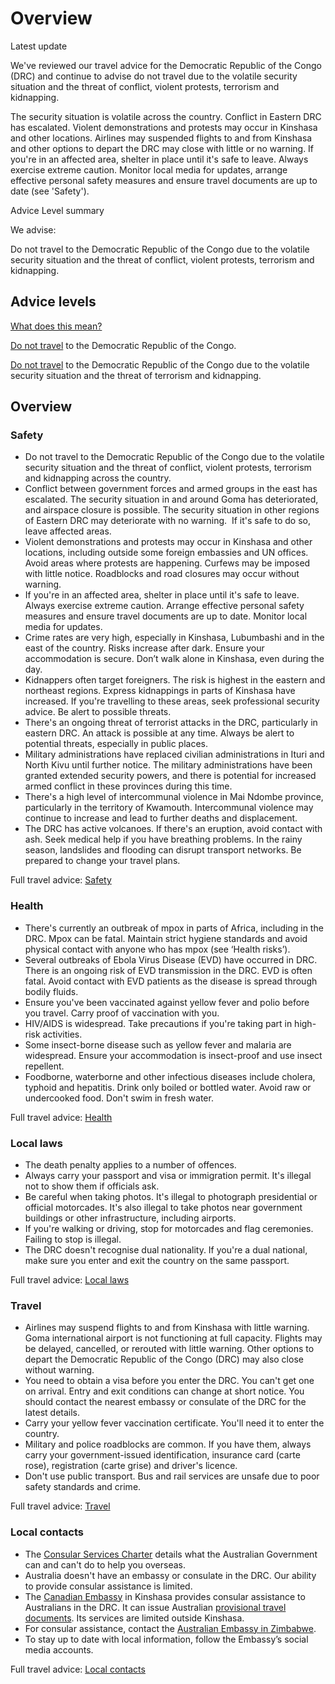 # Overview

Latest update

We've reviewed our travel advice for the Democratic Republic of the Congo (DRC) and continue to advise do not travel due to the volatile security situation and the threat of conflict, violent protests, terrorism and kidnapping.  
  
The security situation is volatile across the country. Conflict in Eastern DRC has escalated. Violent demonstrations and protests may occur in Kinshasa and other locations. Airlines may suspended flights to and from Kinshasa and other options to depart the DRC may close with little or no warning. If you're in an affected area, shelter in place until it's safe to leave. Always exercise extreme caution. Monitor local media for updates, arrange effective personal safety measures and ensure travel documents are up to date (see 'Safety').

Advice Level summary

We advise:

Do not travel to the Democratic Republic of the Congo due to the volatile security situation and the threat of conflict, violent protests, terrorism and kidnapping.

## Advice levels

[What does this mean?](/before-you-go/travel-advice-explained/)

[Do not travel](https://www.smartraveller.gov.au/consular-services/travel-advice-explained#level4) to the Democratic Republic of the Congo.

[Do not travel](https://www.smartraveller.gov.au/consular-services/travel-advice-explained#level4) to the Democratic Republic of the Congo due to the volatile security situation and the threat of terrorism and kidnapping.

## Overview

### Safety

* Do not travel to the Democratic Republic of the Congo due to the volatile security situation and the threat of conflict, violent protests, terrorism and kidnapping across the country.
* Conflict between government forces and armed groups in the east has escalated. The security situation in and around Goma has deteriorated, and airspace closure is possible. The security situation in other regions of Eastern DRC may deteriorate with no warning.  If it's safe to do so, leave affected areas.
* Violent demonstrations and protests may occur in Kinshasa and other locations, including outside some foreign embassies and UN offices. Avoid areas where protests are happening. Curfews may be imposed with little notice. Roadblocks and road closures may occur without warning.
* If you're in an affected area, shelter in place until it's safe to leave. Always exercise extreme caution. Arrange effective personal safety measures and ensure travel documents are up to date. Monitor local media for updates.
* Crime rates are very high, especially in Kinshasa, Lubumbashi and in the east of the country. Risks increase after dark. Ensure your accommodation is secure. Don’t walk alone in Kinshasa, even during the day.
* Kidnappers often target foreigners. The risk is highest in the eastern and northeast regions. Express kidnappings in parts of Kinshasa have increased. If you're travelling to these areas, seek professional security advice. Be alert to possible threats.
* There's an ongoing threat of terrorist attacks in the DRC, particularly in eastern DRC. An attack is possible at any time. Always be alert to potential threats, especially in public places.
* Military administrations have replaced civilian administrations in Ituri and North Kivu until further notice. The military administrations have been granted extended security powers, and there is potential for increased armed conflict in these provinces during this time.
* There's a high level of intercommunal violence in Mai Ndombe province, particularly in the territory of Kwamouth. Intercommunal violence may continue to increase and lead to further deaths and displacement.
* The DRC has active volcanoes. If there's an eruption, avoid contact with ash. Seek medical help if you have breathing problems. In the rainy season, landslides and flooding can disrupt transport networks. Be prepared to change your travel plans.

Full travel advice: [Safety](#safety)

### Health

* There's currently an outbreak of mpox in parts of Africa, including in the DRC. Mpox can be fatal. Maintain strict hygiene standards and avoid physical contact with anyone who has mpox (see ‘Health risks’).
* Several outbreaks of Ebola Virus Disease (EVD) have occurred in DRC. There is an ongoing risk of EVD transmission in the DRC. EVD is often fatal. Avoid contact with EVD patients as the disease is spread through bodily fluids.
* Ensure you've been vaccinated against yellow fever and polio before you travel. Carry proof of vaccination with you.
* HIV/AIDS is widespread. Take precautions if you're taking part in high-risk activities.
* Some insect-borne disease such as yellow fever and malaria are widespread. Ensure your accommodation is insect-proof and use insect repellent.
* Foodborne, waterborne and other infectious diseases include cholera, typhoid and hepatitis. Drink only boiled or bottled water. Avoid raw or undercooked food. Don't swim in fresh water.

Full travel advice: [Health](#health)

### Local laws

* The death penalty applies to a number of offences.
* Always carry your passport and visa or immigration permit. It's illegal not to show them if officials ask.
* Be careful when taking photos. It's illegal to photograph presidential or official motorcades. It's also illegal to take photos near government buildings or other infrastructure, including airports.
* If you're walking or driving, stop for motorcades and flag ceremonies. Failing to stop is illegal.
* The DRC doesn't recognise dual nationality. If you're a dual national, make sure you enter and exit the country on the same passport.

Full travel advice: [Local laws](#local-laws)

### Travel

* Airlines may suspend flights to and from Kinshasa with little warning. Goma international airport is not functioning at full capacity. Flights may be delayed, cancelled, or rerouted with little warning. Other options to depart the Democratic Republic of the Congo (DRC) may also close without warning.
* You need to obtain a visa before you enter the DRC. You can't get one on arrival. Entry and exit conditions can change at short notice. You should contact the nearest embassy or consulate of the DRC for the latest details.
* Carry your yellow fever vaccination certificate. You'll need it to enter the country.
* Military and police roadblocks are common. If you have them, always carry your government-issued identification, insurance card (carte rose), registration (carte grise) and driver's licence.
* Don't use public transport. Bus and rail services are unsafe due to poor safety standards and crime.

Full travel advice: [Travel](#travel)

### Local contacts

* The [Consular Services Charter](/node/46) details what the Australian Government can and can't do to help you overseas.
* Australia doesn't have an embassy or consulate in the DRC. Our ability to provide consular assistance is limited.
* The [Canadian Embassy](https://www.international.gc.ca/country-pays/democratic_republic_congo-republique_democratique_congo/kinshasa.aspx?lang=eng) in Kinshasa provides consular assistance to Australians in the DRC. It can issue Australian [provisional travel documents](https://www.passports.gov.au/travel-related-documents). Its services are limited outside Kinshasa.
* For consular assistance, contact the [Australian Embassy in Zimbabwe](http://www.zimbabwe.embassy.gov.au/).
* To stay up to date with local information, follow the Embassy’s social media accounts.

Full travel advice: [Local contacts](#local-contacts)